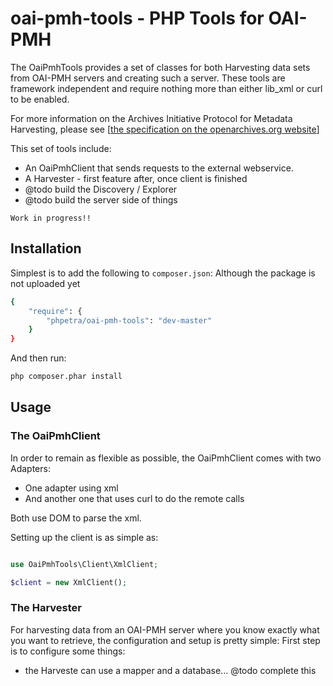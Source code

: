 oai-pmh-tools - PHP Tools for OAI-PMH
=======================================

The OaiPmhTools provides a set of classes for both Harvesting data sets from OAI-PMH servers and creating such a server.
These tools are framework independent and require nothing more than either lib_xml or curl to be enabled.

For more information on the Archives Initiative Protocol for Metadata Harvesting, please see
[[the specification on the openarchives.org website](http://www.openarchives.org/OAI/openarchivesprotocol.html)]

This set of tools include:
- An OaiPmhClient that sends requests to the external webservice.
- A Harvester - first feature after, once client is finished
- @todo build the Discovery / Explorer
- @todo build the server side of things

`Work in progress!!`

Installation
-------------

Simplest is to add the following to `composer.json`:
Although the package is not uploaded yet

```bash
{
    "require": {
        "phpetra/oai-pmh-tools": "dev-master"
    }
}
```

And then run:

```bash
php composer.phar install
```

Usage
-----

### The OaiPmhClient

In order to remain as flexible as possible, the OaiPmhClient comes with two Adapters:
- One adapter using xml
- And another one that uses curl to do the remote calls

Both use DOM to parse the xml.

Setting up the client is as simple as:

```php

use OaiPmhTools\Client\XmlClient;

$client = new XmlClient();

```

### The Harvester

For harvesting data from an OAI-PMH server where you know exactly what you want to retrieve, the configuration and setup is pretty simple:
First step is to configure some things:

- the Harveste can use a mapper and a database...
@todo complete this

